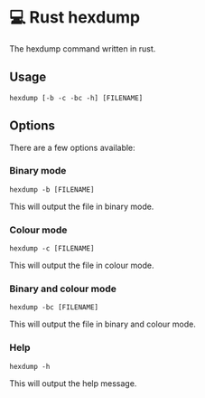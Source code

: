 # 💻 Rust hexdump

The hexdump command written in rust.

## Usage

```
hexdump [-b -c -bc -h] [FILENAME]
```

## Options

There are a few options available:

### Binary mode

```
hexdump -b [FILENAME]
```

This will output the file in binary mode.

### Colour mode

```
hexdump -c [FILENAME]
```

This will output the file in colour mode.

### Binary and colour mode

```
hexdump -bc [FILENAME]
```

This will output the file in binary and colour mode.

### Help

```
hexdump -h
```

This will output the help message.